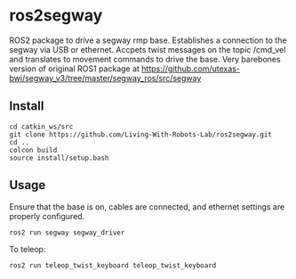 # ros2segway

ROS2 package to drive a segway rmp base. Establishes a connection to the segway via USB or ethernet. Accpets twist messages on the topic /cmd_vel and translates to movement commands to drive the base.
Very barebones version of original ROS1 package at https://github.com/utexas-bwi/segway_v3/tree/master/segway_ros/src/segway

## Install
```
cd catkin_ws/src
git clone https://github.com/Living-With-Robots-Lab/ros2segway.git
cd ..
colcon build
source install/setup.bash
```

## Usage
Ensure that the base is on, cables are connected, and ethernet settings are properly configured.
```
ros2 run segway segway_driver
```

To teleop:
```
ros2 run teleop_twist_keyboard teleop_twist_keyboard
```

